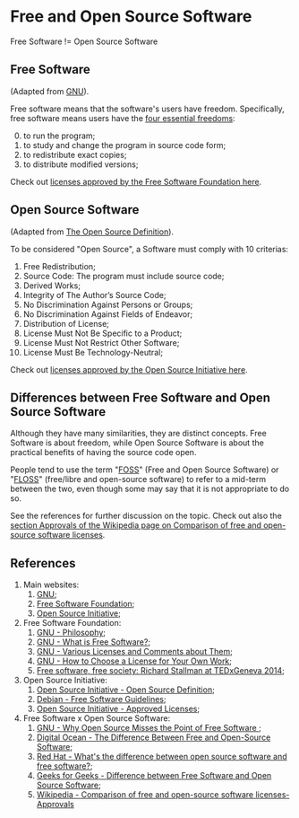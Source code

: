 # Free and Open Source Software

Free Software != Open Source Software

## Free Software

(Adapted from [GNU](https://www.gnu.org/)).

Free software means that the software's users have freedom. Specifically, free software means users have the [four essential freedoms](https://www.gnu.org/philosophy/free-sw.html):

0. to run the program;
1. to study and change the program in source code form;
2. to redistribute exact copies;
3. to distribute modified versions;

Check out [licenses approved by the Free Software Foundation here](https://www.gnu.org/licenses/license-list.html).

## Open Source Software

(Adapted from [The Open Source Definition](https://opensource.org/osd/)).

To be considered "Open Source", a Software must comply with 10 criterias:

1. Free Redistribution;
2. Source Code: The program must include source code;
3. Derived Works;
4. Integrity of The Author’s Source Code;
5. No Discrimination Against Persons or Groups;
6. No Discrimination Against Fields of Endeavor;
7. Distribution of License;
8. License Must Not Be Specific to a Product;
9. License Must Not Restrict Other Software;
10. License Must Be Technology-Neutral;

Check out [licenses approved by the Open Source Initiative here](https://opensource.org/licenses/).

## Differences between Free Software and Open Source Software

Although they have many similarities, they are distinct concepts. Free Software is about freedom, while Open Source Software is about the practical benefits of having the source code open.

People tend to use the term "[FOSS](https://en.wikipedia.org/wiki/Free_and_open-source_software)" (Free and Open Source Software) or "[FLOSS](https://en.wikipedia.org/wiki/Alternative_terms_for_free_software#FLOSS)" (free/libre and open-source software) to refer to a mid-term between the two, even though some may say that it is not appropriate to do so.

See the references for further discussion on the topic. Check out also the [section Approvals of the Wikipedia page on Comparison of free and open-source software licenses](https://en.wikipedia.org/wiki/Comparison_of_free_and_open-source_software_licenses#Approvals).

## References

1. Main websites:
   1. [GNU](https://www.gnu.org/);
   2. [Free Software Foundation](https://www.fsf.org/);
   3. [Open Source Initiative](https://opensource.org/);
2. Free Software Foundation:
   1. [GNU - Philosophy](https://www.gnu.org/philosophy/philosophy.html);
   2. [GNU - What is Free Software?](https://www.gnu.org/philosophy/free-sw.html);
   3. [GNU - Various Licenses and Comments about Them](https://www.gnu.org/licenses/license-list.html);
   4. [GNU - How to Choose a License for Your Own Work](https://www.gnu.org/licenses/license-recommendations.html);
   5. [Free software, free society: Richard Stallman at TEDxGeneva 2014](https://youtu.be/Ag1AKIl_2GM?feature=shared);
3. Open Source Initiative:
   1. [Open Source Initiative - Open Source Definition](https://opensource.org/osd/);
   2. [Debian - Free Software Guidelines](https://www.debian.org/social_contract#guidelines);
   3. [Open Source Initiative - Approved Licenses](https://opensource.org/licenses/);
4. Free Software x Open Source Software:
   1. [GNU - Why Open Source Misses the Point of Free Software
   ](https://www.gnu.org/philosophy/open-source-misses-the-point.html);
   2. [Digital Ocean - The Difference Between Free and Open-Source Software](https://www.digitalocean.com/community/conceptual-articles/free-vs-open-source-software);
   3. [Red Hat - What's the difference between open source software and free software?](/article/17/11/open-source-or-free-software);
   4. [Geeks for Geeks - Difference between Free Software and Open Source Software](https://www.geeksforgeeks.org/difference-between-free-software-and-open-source-software/);
   5. [Wikipedia - Comparison of free and open-source software licenses- Approvals](https://en.wikipedia.org/wiki/Comparison_of_free_and_open-source_software_licenses#Approvals)
